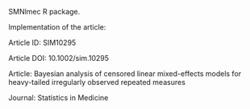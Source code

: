 SMNlmec R package.

Implementation of the article:

Article ID: SIM10295

Article DOI: 10.1002/sim.10295

Article: Bayesian analysis of censored linear mixed-effects models for heavy-tailed irregularly observed repeated measures

Journal: Statistics in Medicine


